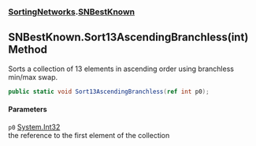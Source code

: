 ### [SortingNetworks](SortingNetworks.md 'SortingNetworks').[SNBestKnown](SortingNetworks_SNBestKnown.md 'SortingNetworks.SNBestKnown')
## SNBestKnown.Sort13AscendingBranchless(int) Method
Sorts a collection of 13 elements in ascending order using branchless min/max swap.  
```csharp
public static void Sort13AscendingBranchless(ref int p0);
```
#### Parameters
<a name='SortingNetworks_SNBestKnown_Sort13AscendingBranchless(int)_p0'></a>
`p0` [System.Int32](https://docs.microsoft.com/en-us/dotnet/api/System.Int32 'System.Int32')  
the reference to the first element of the collection
  
